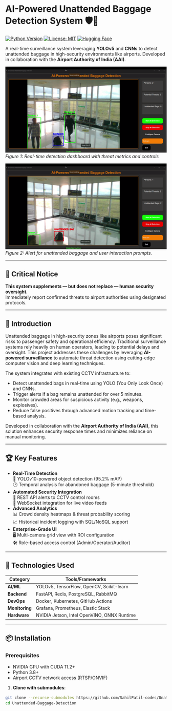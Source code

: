 # AI-Powered Unattended Baggage Detection System 🛡️🎒

[![Python Version](https://img.shields.io/badge/python-3.8%2B-blue)](https://www.python.org/)
[![License: MIT](https://img.shields.io/badge/License-MIT-yellow.svg)](https://opensource.org/licenses/MIT)
[![Hugging Face](https://img.shields.io/badge/YOLOv10-Object%20Detection-red)](https://github.com/ultralytics/yolov10)

A real-time surveillance system leveraging **YOLOv5** and **CNNs** to detect unattended baggage in high-security environments like airports. Developed in collaboration with the **Airport Authority of India (AAI)**.

![Demo1](demo1.png)  
*Figure 1: Real-time detection dashboard with threat metrics and controls*

![Demo2](demo2.png)  
*Figure 2: Alert for unattended baggage and user interaction prompts.*

---

## 🚨 Critical Notice  
**This system supplements — but does not replace — human security oversight.**  
Immediately report confirmed threats to airport authorities using designated protocols.

---
## 🌟 Introduction

Unattended baggage in high-security zones like airports poses significant risks to passenger safety and operational efficiency. Traditional surveillance systems rely heavily on human operators, leading to potential delays and oversight. This project addresses these challenges by leveraging **AI-powered surveillance** to automate threat detection using cutting-edge computer vision and deep learning techniques.

The system integrates with existing CCTV infrastructure to:
- Detect unattended bags in real-time using YOLO (You Only Look Once) and CNNs.
- Trigger alerts if a bag remains unattended for over 5 minutes.
- Monitor crowded areas for suspicious activity (e.g., weapons, explosives).
- Reduce false positives through advanced motion tracking and time-based analysis.

Developed in collaboration with the **Airport Authority of India (AAI)**, this solution enhances security response times and minimizes reliance on manual monitoring.

---

## 🏆 Key Features
- **Real-Time Detection**  
  🎯 YOLOv10-powered object detection (95.2% mAP)  
  🕒 Temporal analysis for abandoned baggage (5-minute threshold)
- **Automated Security Integration**  
  🔔 REST API alerts to CCTV control rooms  
  📡 WebSocket integration for live video feeds
- **Advanced Analytics**  
  📊 Crowd density heatmaps & threat probability scoring  
  📈 Historical incident logging with SQL/NoSQL support
- **Enterprise-Grade UI**  
  🖥️ Multi-camera grid view with ROI configuration  
  🛠️ Role-based access control (Admin/Operator/Auditor)

---

## 🧰 Technologies Used
| Category              | Tools/Frameworks                          |
|-----------------------|-------------------------------------------|
| **AI/ML**             | YOLOv5, TensorFlow, OpenCV, Scikit-learn  |
| **Backend**           | FastAPI, Redis, PostgreSQL, RabbitMQ     |
| **DevOps**            | Docker, Kubernetes, GitHub Actions       |
| **Monitoring**        | Grafana, Prometheus, Elastic Stack       |
| **Hardware**          | NVIDIA Jetson, Intel OpenVINO, ONNX Runtime |

---

## 📦 Installation

### Prerequisites
- NVIDIA GPU with CUDA 11.2+
- Python 3.8+
- Airport CCTV network access (RTSP/ONVIF)

1. **Clone with submodules**:
```bash
git clone --recurse-submodules https://github.com/SahilPatil-codes/Unattended-Baggage-Detection.git
cd Unattended-Baggage-Detection
